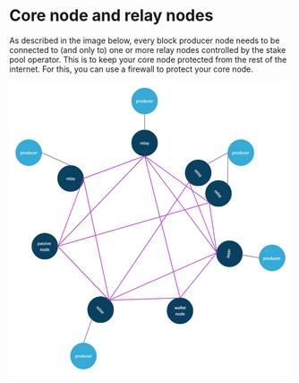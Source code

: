 # Core node and relay nodes

As described in the image below, every block producer node needs to be connected to \(and only to\) one or more relay nodes controlled by the stake pool operator. This is to keep your core node protected from the rest of the internet. For this, you can use a firewall to protect your core node.    
  






![](../../.gitbook/assets/basic-network-with-relays-producers-passivenodes-walletnodes.png)


